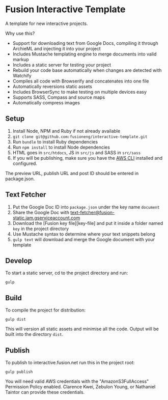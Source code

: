 Fusion Interactive Template
===========================
A template for new interactive projects.

Why use this?
- Support for downloading text from Google Docs, compiling it through ArchieML and injecting it into your project
- Includes Mustache templating engine to merge documents into valid markup
- Includes a static server for testing your project
- Rebuild your code base automatically when changes are detected with Watchify
- Compiles all code with Browserify and concatenates into one file
- Automatically reversions static assets
- Includes BrowserSync to make testing on multiple devices easy
- Supports SASS, Compass and source maps
- Automatically compress images

Setup
-----
1. Install Node, NPM and Ruby if not already available
2. `git clone git@github.com:fusioneng/interactive-template.git`
3. Run `bundle` to install Ruby dependencies
4. Run `npm install` to install Node dependencies
5. HTML goes in `src/htdocs`, JS in `src/js` and SASS in `src/sass` 
6. If you will be publishing, make sure you have the [AWS CLI](http://docs.aws.amazon.com/cli/latest/userguide/installing.html)
   installed and configured.

The preview URL, publish URL and post ID should be entered in package.json.

Text Fetcher
------------
1. Put the Google Doc ID into `package.json` under the key name `document`
2. Share the Google Doc with text-fetcher@fusion-static.iam.gserviceaccount.com
3. Download the [Fusion key file][key-file] and put it inside a folder named `key` in the project directory
4. Use Mustache syntax to determine where your text snippets belong
5. `gulp text` will download and merge the Google document with your template

Develop
-------
To start a static server, cd to the project directory and run:

	gulp

Build
-----
To compile the project for distribution:

	gulp dist

This will version all static assets and minimise all the code. Output will be built into the directory `dist`.

Publish
-------
To publish to interactive.fusion.net run this in the project root:

	gulp publish

You will need valid AWS credentials with the "AmazonS3FullAccess" Permission Policy enabled. Clarence Kwei, Zebulon
Young, or Nathaniel Taintor can provide these credentials.


